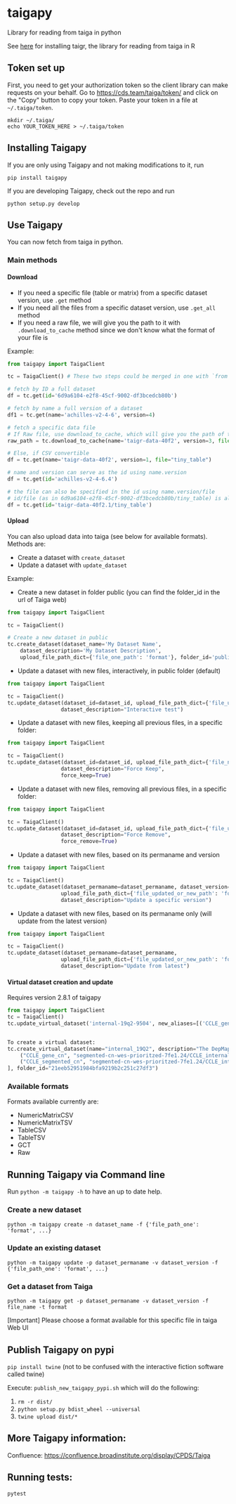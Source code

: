 # taigapy
Library for reading from taiga in python

See [here](https://confluence.broadinstitute.org/display/CPDS/Taiga) for installing taigr, the library for reading from taiga in R

## Token set up

First, you need to get your authorization token so the client library can make requests on your behalf. Go to https://cds.team/taiga/token/ and click on the "Copy" button to copy your token. Paste your token in a file at `~/.taiga/token`.

```
mkdir ~/.taiga/
echo YOUR_TOKEN_HERE > ~/.taiga/token
```

## Installing Taigapy

If you are only using Taigapy and not making modifications to it, run

```
pip install taigapy
```

If you are developing Taigapy, check out the repo and run

```
python setup.py develop
```

## Use Taigapy

You can now fetch from taiga in python.  

### Main methods

#### Download

- If you need a specific file (table or matrix) from a specific dataset version, use `.get` method
- If you need all the files from a specific dataset version, use `.get_all` method
- If you need a raw file, we will give you the path to it with `.download_to_cache` method since we don't know what the format of your file is

Example:

```python
from taigapy import TaigaClient

tc = TaigaClient() # These two steps could be merged in one with `from taigapy import default_tc as tc`

# fetch by ID a full dataset
df = tc.get(id='6d9a6104-e2f8-45cf-9002-df3bcedcb80b')

# fetch by name a full version of a dataset
df1 = tc.get(name='achilles-v2-4-6', version=4)

# fetch a specific data file
# If Raw file, use download_to_cache, which will give you the path of the file
raw_path = tc.download_to_cache(name='taigr-data-40f2', version=3, file="raw_file")

# Else, if CSV convertible
df = tc.get(name='taigr-data-40f2', version=1, file="tiny_table")

# name and version can serve as the id using name.version
df = tc.get(id='achilles-v2-4-6.4')

# the file can also be specified in the id using name.version/file
# id/file (as in 6d9a6104-e2f8-45cf-9002-df3bcedcb80b/tiny_table) is also not supported in either
df = tc.get(id='taigr-data-40f2.1/tiny_table')

```

#### Upload

You can also upload data into taiga (see below for available formats). Methods are:
- Create a dataset with `create_dataset`
- Update a dataset with `update_dataset`

Example:

- Create a new dataset in folder public (you can find the folder_id in the url of Taiga web)

```python
from taigapy import TaigaClient

tc = TaigaClient()

# Create a new dataset in public
tc.create_dataset(dataset_name='My Dataset Name',
    dataset_description='My Dataset Description',
    upload_file_path_dict={'file_one_path': 'format'}, folder_id='public')
```

- Update a dataset with new files, interactively, in public folder (default)

```python
from taigapy import TaigaClient

tc = TaigaClient()
tc.update_dataset(dataset_id=dataset_id, upload_file_path_dict={'file_updated_or_new_path': 'format'},
                 dataset_description="Interactive test")

```

- Update a dataset with new files, keeping all previous files, in a specific folder:

```python
from taigapy import TaigaClient

tc = TaigaClient()
tc.update_dataset(dataset_id=dataset_id, upload_file_path_dict={'file_new_path': 'format'},
                 dataset_description="Force Keep",
                 force_keep=True)
```

- Update a dataset with new files, removing all previous files, in a specific folder:

```python
from taigapy import TaigaClient

tc = TaigaClient()
tc.update_dataset(dataset_id=dataset_id, upload_file_path_dict={'file_updated_or_new_path': 'format'},
                 dataset_description="Force Remove",
                 force_remove=True)
```

- Update a dataset with new files, based on its permaname and version

```python
from taigapy import TaigaClient

tc = TaigaClient()
tc.update_dataset(dataset_permaname=dataset_permaname, dataset_version=2,
                 upload_file_path_dict={'file_updated_or_new_path': 'format'},
                 dataset_description="Update a specific version")
```

- Update a dataset with new files, based on its permaname only (will update from the latest version)

```python
from taigapy import TaigaClient

tc = TaigaClient()
tc.update_dataset(dataset_permaname=dataset_permaname,
                 upload_file_path_dict={'file_updated_or_new_path': 'format'},
                 dataset_description="Update from latest")
```

#### Virtual dataset creation and update
Requires version 2.8.1 of taigapy

```python
from taigapy import TaigaClient
tc = TaigaClient()
tc.update_virtual_dataset('internal-19q2-9504', new_aliases=[('CCLE_gene_cn', 'segmented-cn-wes-prioritzed-7fe1.25/CCLE_internal_19q2_gene_cn')])


To create a virtual dataset:
tc.create_virtual_dataset(name="internal_19Q2", description="The DepMap internal 19Q2 release", aliases=[
    ("CCLE_gene_cn", "segmented-cn-wes-prioritzed-7fe1.24/CCLE_internal_19q2_gene_cn"),
    ("CCLE_segmented_cn", "segmented-cn-wes-prioritzed-7fe1.24/CCLE_internal_19q2_segmented_cn")
], folder_id="21eeb52951984bfa9219b2c251c27df3")
```

### Available formats

Formats available currently are:

- NumericMatrixCSV
- NumericMatrixTSV
- TableCSV
- TableTSV
- GCT
- Raw

## Running Taigapy via Command line

Run `python -m taigapy -h` to have an up to date help.

### Create a new dataset

`python -m taigapy create -n dataset_name -f {'file_path_one': 'format', ...}`

### Update an existing dataset 

`python -m taigapy update -p dataset_permaname -v dataset_version -f {'file_path_one': 'format', ...}`

### Get a dataset from Taiga

`python -m taigapy get -p dataset_permaname -v dataset_version -f file_name -t format`

[Important] Please choose a format available for this specific file in taiga Web UI


## Publish Taigapy on pypi
`pip install twine` (not to be confused with the interactive fiction software called twine)

Execute: `publish_new_taigapy_pypi.sh` which will do the following:

1. `rm -r dist/`
2. `python setup.py bdist_wheel --universal`
3. `twine upload dist/*`

## More Taigapy information:

Confluence: https://confluence.broadinstitute.org/display/CPDS/Taiga

## Running tests:
`pytest`